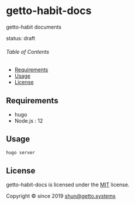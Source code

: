 # getto-habit-docs

getto-habit documents

status: draft


###### Table of Contents

- [Requirements](#Requirements)
- [Usage](#Usage)
- [License](#License)

## Requirements

- hugo
- Node.js : 12


## Usage

```bash
hugo server
```


## License

getto-habit-docs is licensed under the [MIT](LICENSE) license.

Copyright &copy; since 2019 shun@getto.systems

